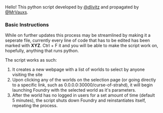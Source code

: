 Hello! This python script developed by [@dlivitz](https://github.com/dlivitz) and propagated by [@MrVauxs](https://github.com/MrVauxs).
### Basic Instructions

While on further updates this process may be streamlined by making it a seperate file, currently every line of code that has to be edited has been marked with **XYZ**. Ctrl + F it and you will be able to make the script work on, hopefully, anything that runs python.
  
The script works as such:
  
1. It creates a new webpage with a list of worlds to select by anyone visiting the site
2. Upon clicking any of the worlds on the selection page (or going directly to a specific link, such as 0.0.0.0:30000/curse-of-strahd), it will begin launching Foundry with the selected world as it's parameters.
3. After the world has no logged in users for a set amount of time (default 5 minutes), the script shuts down Foundry and reinstantiates itself, repeating the process.
